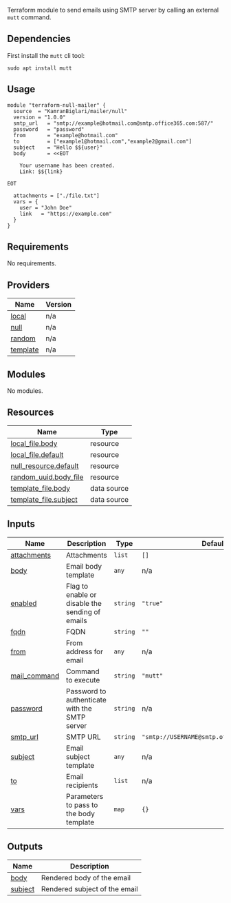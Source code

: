
Terraform module to send emails using SMTP server by calling an external `mutt` command.

## Dependencies
First install the `mutt` cli tool:

```
sudo apt install mutt
```

## Usage

```
module "terraform-null-mailer" {
  source  = "KamranBiglari/mailer/null"
  version = "1.0.0"
  smtp_url   = "smtp://example@hotmail.com@smtp.office365.com:587/"
  password   = "password"
  from       = "example@hotmail.com"
  to         = ["example1@hotmail.com","example2@gmail.com"]
  subject    = "Hello $${user}"
  body       = <<EOT

    Your username has been created.
    Link: $${link}

EOT

  attachments = ["./file.txt"]
  vars = {
    user = "John Doe"
    link   = "https://example.com"
  }
}
```

<!-- BEGIN_TF_DOCS -->
## Requirements

No requirements.

## Providers

| Name | Version |
|------|---------|
| <a name="provider_local"></a> [local](#provider\_local) | n/a |
| <a name="provider_null"></a> [null](#provider\_null) | n/a |
| <a name="provider_random"></a> [random](#provider\_random) | n/a |
| <a name="provider_template"></a> [template](#provider\_template) | n/a |

## Modules

No modules.

## Resources

| Name | Type |
|------|------|
| [local_file.body](https://registry.terraform.io/providers/hashicorp/local/latest/docs/resources/file) | resource |
| [local_file.default](https://registry.terraform.io/providers/hashicorp/local/latest/docs/resources/file) | resource |
| [null_resource.default](https://registry.terraform.io/providers/hashicorp/null/latest/docs/resources/resource) | resource |
| [random_uuid.body_file](https://registry.terraform.io/providers/hashicorp/random/latest/docs/resources/uuid) | resource |
| [template_file.body](https://registry.terraform.io/providers/hashicorp/template/latest/docs/data-sources/file) | data source |
| [template_file.subject](https://registry.terraform.io/providers/hashicorp/template/latest/docs/data-sources/file) | data source |

## Inputs

| Name | Description | Type | Default | Required |
|------|-------------|------|---------|:--------:|
| <a name="input_attachments"></a> [attachments](#input\_attachments) | Attachments | `list` | `[]` | no |
| <a name="input_body"></a> [body](#input\_body) | Email body template | `any` | n/a | yes |
| <a name="input_enabled"></a> [enabled](#input\_enabled) | Flag to enable or disable the sending of emails | `string` | `"true"` | no |
| <a name="input_fqdn"></a> [fqdn](#input\_fqdn) | FQDN | `string` | `""` | no |
| <a name="input_from"></a> [from](#input\_from) | From address for email | `any` | n/a | yes |
| <a name="input_mail_command"></a> [mail\_command](#input\_mail\_command) | Command to execute | `string` | `"mutt"` | no |
| <a name="input_password"></a> [password](#input\_password) | Password to authenticate with the SMTP server | `string` | n/a | yes |
| <a name="input_smtp_url"></a> [smtp\_url](#input\_smtp\_url) | SMTP URL | `string` | `"smtp://USERNAME@smtp.office365.com:587/"` | no |
| <a name="input_subject"></a> [subject](#input\_subject) | Email subject template | `any` | n/a | yes |
| <a name="input_to"></a> [to](#input\_to) | Email recipients | `list` | n/a | yes |
| <a name="input_vars"></a> [vars](#input\_vars) | Parameters to pass to the body template | `map` | `{}` | no |

## Outputs

| Name | Description |
|------|-------------|
| <a name="output_body"></a> [body](#output\_body) | Rendered body of the email |
| <a name="output_subject"></a> [subject](#output\_subject) | Rendered subject of the email |
<!-- END_TF_DOCS -->